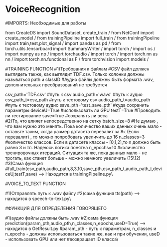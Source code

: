 # VoiceRecognition
#IMPORTS: Необходимые для работы

from CreateDS import SoundDataset, create_train /
from NetConf import create_model /
from trainingPipeline import full_train / 
from trainingPipeline import train,test,plot_signal /
import pandas as pd /
from torch.utils.tensorboard import SummaryWriter /
import torch /
import os /
import numpy as np /
import torchaudio /
import torch /
import torch.nn as nn /
import torch.nn.functional as F /
from torchvision import models /

#TRAINING FUNCTION 
#1)Требования к файлам
#СSV файл должен выглядеть также, как выглядит TDF.сsv. Только колонки должны называться path и classID 
#Аудио файлы должны быть формата .wav, дополнительных преобразований не требуется 

csv_path='TDF.csv' #путь к csv 
audio_path='wavs' #путь к аудио 
csv_path_t=csv_path #путь к тестовому csv 
audio_path_t=audio_path #путь к тестовому аудио 
save_pth='test_save_pth' #куда сохранить параметры 
deviceU=True #использовать ли GPU 
testT=True #Проводить ли тестирование 
save=True #сохранять ли веса \
#2)То, что влияет непосредственно на сетку 
batch_size=8 #Не думаю , что вам нужно это менять. Пока количество ваших данных очень мало - оставьте таким, когда размер датасета перевалит за 8к (Если перевалит) , то можно попробовать увеличить до 16
n_classes=3 #количество классов. Если в датасете классы - [0,1,2],то n должно быть равно 3 и тп. Надеюсь логика понятна
n_epochs=10 #количество тренировочных итераций. Cитуация та же, пока данных мало - не трогать, как станет больше - можно немного увеличить (15\12)\
#3)Сама функция
#full_train(csv_path,audio_path,8,3,10,save_pth,csv_path_t,audio_path_t,deviceU,testT,save) --> Находится в  trainingPipeline.py\

#VOICE_TO_TEXT FUNCTION

#1)Отправлять путь к .wav файлу
#2)сама функция tts(path) --> находится в speech-to-text.py\

#ФУНКЦИЯ ДЛЯ ОПРЕДЕЛЕНИЯ ГОВОРЯЩЕГО

#1)аудио файлы должны быть .wav
#2)cама функция prediction(param_pth,audio_pth,n_classes,n_epochs,useD=True) --> находится в GetResult.py
#param_pth - путь к параметрам, n_classes и n_epochs - должны использоваться такие же, как и при обучении,
useD - использовать GPU или нет
#возвращает ID класса\
